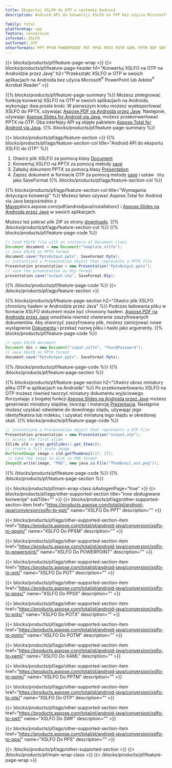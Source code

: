 ```yaml
---
title: Eksportuj XSLFO do OTP w systemie Android
description: Android API do konwersji XSLFO na OTP bez użycia Microsoft Word

family: total
platformtag: cpp
feature: conversion
informat: XSLFO
outformat: OTP
otherformats: PPT PPSM POWERPOINT POT PPSX POTX POTM XAML PPTM ODP SWF PPS
---
```

{{< blocks/products/pf/feature-page-wrap >}}
{{< blocks/products/pf/feature-page-header h1="Konwertuj XSLFO na OTP na Androidzie przez Javę" h2="Przekształć XSLFO w OTP w swoich aplikacjach na Androida bez użycia Microsoft<sup>&reg;</sup> PowerPoint lub Adobe<sup>&reg;</sup> Acrobat Reader" >}}

{{% blocks/products/pf/feature-page-summary %}}
Możesz zintegrować funkcję konwersji XSLFO na OTP w swoich aplikacjach na Androida, wykonując dwa proste kroki. W pierwszym kroku możesz wyeksportować XSLFO do PPTX, używając [Aspose.PDF na Androida przez Javę](https://products.aspose.com/pdf/android-java/). Następnie, używając [Aspose.Slides for Android via Java](https://products.aspose.com/slides/android-java/), możesz przekonwertować PPTX na OTP. Oba interfejsy API są objęte pakietem [Aspose.Total for Android via Java](https://products.aspose.com/total/android-java/). 
{{% /blocks/products/pf/feature-page-summary  %}}

{{< blocks/products/pf/agp/feature-section >}}
{{% blocks/products/pf/agp/feature-section-col title="Android API do eksportu XSLFO do OTP" %}}
1. Otwórz plik XSLFO za pomocą klasy [Document](https://reference.aspose.com/pdf/java/com.aspose.pdf/Document)
2. Konwertuj XSLFO na PPTX za pomocą metody [save](https://reference.aspose.com/pdf/java/com.aspose.pdf/Document#save-java.lang.String-int-)
3. Załaduj dokument PPTX za pomocą klasy [Presentation](https://reference.aspose.com/slides/java/com.aspose.slides/Presentation)
4. Zapisz dokument w formacie OTP za pomocą metody [save](https://reference.aspose.com/slides/java/com.aspose.slides/Presentation#save-java.lang.String-int-) i ustaw ` Otp` jako SaveFormat
{{% /blocks/products/pf/agp/feature-section-col %}}

{{% blocks/products/pf/agp/feature-section-col title="Wymagania dotyczące konwersji" %}}
Możesz łatwo używać Aspose.Total for Android via Java bezpośrednio z [Maven](https://releases.aspose.com/total/java/)docs.aspose.com/pdf/androidjava/installation/) i [Aspose.Slides na Androida przez Javę](https://docs.aspose.com/slides/androidjava/install-aspose-slides-for-android-via-java/) w swoich aplikacjach.

Możesz też pobrać plik ZIP ze strony [downloads](https://releases.aspose.com/total/androidjava).
{{% /blocks/products/pf/agp/feature-section-col %}}
{{% blocks/products/pf/feature-page-code %}}

```java
// load XSLFO file with an instance of Document class
Document document = new Document("template.xslfo");
// save XSLFO as PPTX format 
document.save("PptxOutput.pptx", SaveFormat.Pptx); 
// instantiate a Presentation object that represents a PPTX file
Presentation presentation = new Presentation("PptxOutput.pptx");
// save the presentation as Otp format
presentation.save("output.otp", SaveFormat.Otp);   
```


{{% /blocks/products/pf/feature-page-code %}}
{{< /blocks/products/pf/agp/feature-section >}}

{{% blocks/products/pf/feature-page-section  h2="Otwórz plik XSLFO chroniony hasłem w Androidzie przez Java" %}}
Podczas ładowania pliku w formacie XSLFO dokument może być chroniony hasłem. [Aspose.PDF na Androida przez Javę](https://products.aspose.com/pdf/android-java/) umożliwia również otwieranie zaszyfrowanych dokumentów. Aby otworzyć zaszyfrowany plik, możesz zainicjować nowe wystąpienie [Dokumentu](https://reference.aspose.com/pdf/java/com.aspose.pdf/Document#Document-java.lang.String-java.lang.String-) i przekaż nazwę pliku i hasło jako argumenty.
{{% blocks/products/pf/feature-page-code %}}

```java
// open XSLFO document
Document doc = new Document("input.xslfo", "Your@Password");
// save XSLFO as PPTX format 
document.save("PptxOutput.pptx", SaveFormat.Pptx); 

```

{{% /blocks/products/pf/feature-page-code  %}}
{{% /blocks/products/pf/feature-page-section %}}

{{% blocks/products/pf/feature-page-section  h2="Utwórz obraz miniatury pliku OTP w aplikacjach na Androida" %}}
Po przekonwertowaniu XSLFO na OTP możesz również tworzyć miniatury dokumentu wyjściowego. Korzystając z bogatej funkcji [Aspose.Slides na Androida przez Javę](https://products.aspose.com/slides/android-java/) możesz generować miniatury slajdów, tworząc i instancję [Prezentacja](https://reference.aspose.com/slides/java/com.aspose.slides/Presentation). Następnie możesz uzyskać odwołanie do dowolnego slajdu, używając jego identyfikatora lub indeksu, i uzyskać miniaturę tego slajdu w określonej skali.
{{% blocks/products/pf/feature-page-code %}}

```java
// instantiate a Presentation object that represents a OTP file
Presentation presentation = new Presentation("output.otp");
// access the first slide
ISlide sld = pres.getSlides().get_Item(0);
// create a full scale image
BufferedImage image = sld.getThumbnail(1f, 1f);
 // save the image to disk in PNG format
ImageIO.write(image, "PNG", new java.io.File("Thumbnail_out.png"));
```

{{% /blocks/products/pf/feature-page-code  %}}
{{% /blocks/products/pf/feature-page-section %}}

{{< blocks/products/pf/main-wrap-class isAutogenPage="true" >}}
{{< blocks/products/pf/agp/other-supported-section title="Inne obsługiwane konwersje" subTitle="" >}}
{{< blocks/products/pf/agp/other-supported-section-item href="https://products.aspose.com/total/pl/android-java/conversion/xslfo-to-ppt/" name="XSLFO Do PPT" description="" >}}

{{< blocks/products/pf/agp/other-supported-section-item href="https://products.aspose.com/total/pl/android-java/conversion/xslfo-to-ppsm/" name="XSLFO Do PPSM" description="" >}}

{{< blocks/products/pf/agp/other-supported-section-item href="https://products.aspose.com/total/pl/android-java/conversion/xslfo-to-powerpoint/" name="XSLFO Do POWERPOINT" description="" >}}

{{< blocks/products/pf/agp/other-supported-section-item href="https://products.aspose.com/total/pl/android-java/conversion/xslfo-to-pot/" name="XSLFO Do POT" description="" >}}

{{< blocks/products/pf/agp/other-supported-section-item href="https://products.aspose.com/total/pl/android-java/conversion/xslfo-to-ppsx/" name="XSLFO Do PPSX" description="" >}}

{{< blocks/products/pf/agp/other-supported-section-item href="https://products.aspose.com/total/pl/android-java/conversion/xslfo-to-potx/" name="XSLFO Do POTX" description="" >}}

{{< blocks/products/pf/agp/other-supported-section-item href="https://products.aspose.com/total/pl/android-java/conversion/xslfo-to-potm/" name="XSLFO Do POTM" description="" >}}

{{< blocks/products/pf/agp/other-supported-section-item href="https://products.aspose.com/total/pl/android-java/conversion/xslfo-to-xaml/" name="XSLFO Do XAML" description="" >}}

{{< blocks/products/pf/agp/other-supported-section-item href="https://products.aspose.com/total/pl/android-java/conversion/xslfo-to-pptm/" name="XSLFO Do PPTM" description="" >}}

{{< blocks/products/pf/agp/other-supported-section-item href="https://products.aspose.com/total/pl/android-java/conversion/xslfo-to-otp/" name="XSLFO Do OTP" description="" >}}

{{< blocks/products/pf/agp/other-supported-section-item href="https://products.aspose.com/total/pl/android-java/conversion/xslfo-to-swf/" name="XSLFO Do SWF" description="" >}}

{{< blocks/products/pf/agp/other-supported-section-item href="https://products.aspose.com/total/pl/android-java/conversion/xslfo-to-pps/" name="XSLFO Do PPS" description="" >}}


{{< /blocks/products/pf/agp/other-supported-section >}}
{{< /blocks/products/pf/main-wrap-class >}}
{{< /blocks/products/pf/feature-page-wrap >}}